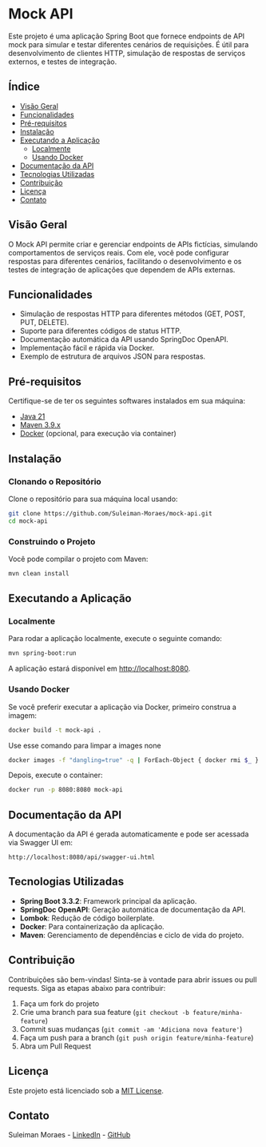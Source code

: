 # Mock API

Este projeto é uma aplicação Spring Boot que fornece endpoints de API mock para simular e testar diferentes cenários de requisições. É útil para desenvolvimento de clientes HTTP, simulação de respostas de serviços externos, e testes de integração.

## Índice

- [Visão Geral](#visão-geral)
- [Funcionalidades](#funcionalidades)
- [Pré-requisitos](#pré-requisitos)
- [Instalação](#instalação)
- [Executando a Aplicação](#executando-a-aplicação)
    - [Localmente](#localmente)
    - [Usando Docker](#usando-docker)
- [Documentação da API](#documentação-da-api)
- [Tecnologias Utilizadas](#tecnologias-utilizadas)
- [Contribuição](#contribuição)
- [Licença](#licença)
- [Contato](#contato)

## Visão Geral

O Mock API permite criar e gerenciar endpoints de APIs fictícias, simulando comportamentos de serviços reais. Com ele, você pode configurar respostas para diferentes cenários, facilitando o desenvolvimento e os testes de integração de aplicações que dependem de APIs externas.

## Funcionalidades

- Simulação de respostas HTTP para diferentes métodos (GET, POST, PUT, DELETE).
- Suporte para diferentes códigos de status HTTP.
- Documentação automática da API usando SpringDoc OpenAPI.
- Implementação fácil e rápida via Docker.
- Exemplo de estrutura de arquivos JSON para respostas.

## Pré-requisitos

Certifique-se de ter os seguintes softwares instalados em sua máquina:

- [Java 21](https://openjdk.org/projects/jdk/21/)
- [Maven 3.9.x](https://maven.apache.org/download.cgi)
- [Docker](https://www.docker.com/get-started) (opcional, para execução via container)

## Instalação

### Clonando o Repositório

Clone o repositório para sua máquina local usando:

```bash
git clone https://github.com/Suleiman-Moraes/mock-api.git
cd mock-api
```

### Construindo o Projeto

Você pode compilar o projeto com Maven:

```bash
mvn clean install
```

## Executando a Aplicação

### Localmente

Para rodar a aplicação localmente, execute o seguinte comando:

```bash
mvn spring-boot:run
```

A aplicação estará disponível em [http://localhost:8080](http://localhost:8080).

### Usando Docker

Se você preferir executar a aplicação via Docker, primeiro construa a imagem:

```bash
docker build -t mock-api .
```

Use esse comando para limpar a images none

```bash
docker images -f "dangling=true" -q | ForEach-Object { docker rmi $_ }
```

Depois, execute o container:

```bash
docker run -p 8080:8080 mock-api
```

## Documentação da API

A documentação da API é gerada automaticamente e pode ser acessada via Swagger UI em:

```
http://localhost:8080/api/swagger-ui.html
```

## Tecnologias Utilizadas

- **Spring Boot 3.3.2**: Framework principal da aplicação.
- **SpringDoc OpenAPI**: Geração automática de documentação da API.
- **Lombok**: Redução de código boilerplate.
- **Docker**: Para containerização da aplicação.
- **Maven**: Gerenciamento de dependências e ciclo de vida do projeto.

## Contribuição

Contribuições são bem-vindas! Sinta-se à vontade para abrir issues ou pull requests. Siga as etapas abaixo para contribuir:

1. Faça um fork do projeto
2. Crie uma branch para sua feature (`git checkout -b feature/minha-feature`)
3. Commit suas mudanças (`git commit -am 'Adiciona nova feature'`)
4. Faça um push para a branch (`git push origin feature/minha-feature`)
5. Abra um Pull Request

## Licença

Este projeto está licenciado sob a [MIT License](LICENSE).

## Contato

Suleiman Moraes - [LinkedIn](https://www.linkedin.com/in/suleiman-moraes/) - [GitHub](https://github.com/Suleiman-Moraes)